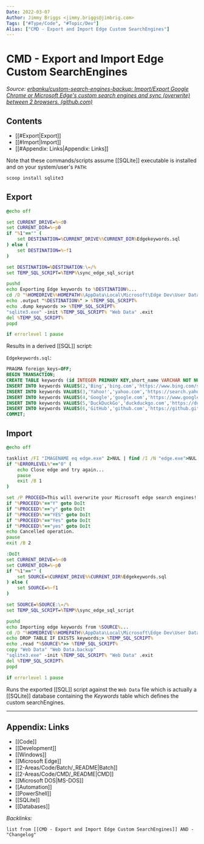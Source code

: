 ```yaml
---
Date: 2022-03-07
Author: Jimmy Briggs <jimmy.briggs@jimbrig.com>
Tags: ["#Type/Code", "#Topic/Dev"]
Alias: ["CMD - Export and Import Edge Custom SearchEngines"]
---
```


# CMD - Export and Import Edge Custom SearchEngines

*Source: [erbanku/custom-search-engines-backup: Import/Export Google Chrome or Microsoft Edge's custom search engines and sync (overwrite) between 2 browsers. (github.com)](https://github.com/erbanku/custom-search-engines-backup)*

## Contents

- [[#Export|Export]]
- [[#Import|Import]]
- [[#Appendix: Links|Appendix: Links]]


Note that these commands/scripts assume [[SQLite]] executable is installed and on your system/user's `PATH`:

```powershell
scoop install sqlite3
```

## Export

```cmd
@echo off

set CURRENT_DRIVE=%~d0
set CURRENT_DIR=%~p0
if "%1"=="" (
	set DESTINATION=%CURRENT_DRIVE%%CURRENT_DIR%Edgekeywords.sql
) else (
	set DESTINATION=%~f1
)

set DESTINATION=%DESTINATION:\=/%
set TEMP_SQL_SCRIPT=%TEMP%\sync_edge_sql_script

pushd
echo Exporting Edge keywords to %DESTINATION%...
cd /D "%HOMEDRIVE%%HOMEPATH%\AppData\Local\Microsoft\Edge Dev\User Data\Default"
echo .output "%DESTINATION%" > %TEMP_SQL_SCRIPT%
echo .dump keywords >> %TEMP_SQL_SCRIPT%
"sqlite3.exe" -init %TEMP_SQL_SCRIPT% "Web Data" .exit
del %TEMP_SQL_SCRIPT%
popd

if errorlevel 1 pause
```

Results in a derived [[SQL]] script: 

`Edgekeywords.sql`:

```sql
PRAGMA foreign_keys=OFF;
BEGIN TRANSACTION;
CREATE TABLE keywords (id INTEGER PRIMARY KEY,short_name VARCHAR NOT NULL,keyword VARCHAR NOT NULL,favicon_url VARCHAR NOT NULL,url VARCHAR NOT NULL,safe_for_autoreplace INTEGER,originating_url VARCHAR,date_created INTEGER DEFAULT 0,usage_count INTEGER DEFAULT 0,input_encodings VARCHAR,suggest_url VARCHAR,prepopulate_id INTEGER DEFAULT 0,created_by_policy INTEGER DEFAULT 0,last_modified INTEGER DEFAULT 0,sync_guid VARCHAR,alternate_urls VARCHAR,image_url VARCHAR,search_url_post_params VARCHAR,suggest_url_post_params VARCHAR,image_url_post_params VARCHAR,new_tab_url VARCHAR,last_visited INTEGER DEFAULT 0, created_from_play_api INTEGER DEFAULT 0, is_active INTEGER DEFAULT 0);
INSERT INTO keywords VALUES(2,'Bing','bing.com','https://www.bing.com/sa/simg/favicon-2x.ico','{bing:baseURL}search?q={searchTerms}&{bing:cvid}{bing:msb}{google:assistedQueryStats}',1,'',0,0,'UTF-8','{bing:baseURL}qbox?query={searchTerms}&language={language}&{bing:partner}{bing:cvid}{bing:msb}{bing:ig}{google:inputType}{google:cursorPosition}{google:pageClassification}{bing:features}{bing:flights}',1,0,0,'485bf7d3-0215-45af-87dc-538868000001','[]','{bing:baseURL}images/detail/search?iss=sbiupload&FORM=ANCMS1#enterInsights','','','imageBin={google:imageThumbnailBase64}','{bing:baseURL}chrome/newtab',13291167504584288,0,0);
INSERT INTO keywords VALUES(3,'Yahoo!','yahoo.com','https://search.yahoo.com/favicon.ico','https://search.yahoo.com/search{google:pathWildcard}?ei={inputEncoding}&fr=crmas_sfp&p={searchTerms}',1,'',0,0,'UTF-8','https://search.yahoo.com/sugg/chrome?output=fxjson&appid=crmas_sfp&command={searchTerms}',2,0,0,'485bf7d3-0215-45af-87dc-538868000002','[]','','','','','https://search.yahoo.com?fr=crmas_sfp',0,0,0);
INSERT INTO keywords VALUES(4,'Google','google.com','https://www.google.com/images/branding/product/ico/googleg_lodp.ico','{google:baseURL}search?q={searchTerms}&{google:RLZ}{google:originalQueryForSuggestion}{google:assistedQueryStats}{google:searchFieldtrialParameter}{google:iOSSearchLanguage}{google:prefetchSource}{google:searchClient}{google:sourceId}{google:contextualSearchVersion}ie={inputEncoding}',1,'',0,0,'UTF-8','{google:baseSuggestURL}search?{google:searchFieldtrialParameter}client={google:suggestClient}&gs_ri={google:suggestRid}&xssi=t&q={searchTerms}&{google:inputType}{google:omniboxFocusType}{google:cursorPosition}{google:pageClassification}{google:searchVersion}{google:sessionToken}{google:prefetchQuery}sugkey={google:suggestAPIKeyParameter}',3,0,0,'485bf7d3-0215-45af-87dc-538868000003','["{google:baseURL}#q={searchTerms}","{google:baseURL}search#q={searchTerms}","{google:baseURL}webhp#q={searchTerms}","{google:baseURL}s#q={searchTerms}","{google:baseURL}s?q={searchTerms}"]','{google:baseSearchByImageURL}upload','','','encoded_image={google:imageThumbnail},image_url={google:imageURL},sbisrc={google:imageSearchSource},original_width={google:imageOriginalWidth},original_height={google:imageOriginalHeight}','',0,0,0);
INSERT INTO keywords VALUES(5,'DuckDuckGo','duckduckgo.com','https://duckduckgo.com/favicon.ico','https://duckduckgo.com/?q={searchTerms}',1,'',0,0,'UTF-8','https://duckduckgo.com/ac/?q={searchTerms}&type=list',92,0,0,'485bf7d3-0215-45af-87dc-538868000092','[]','','','','','https://duckduckgo.com/chrome_newtab',0,0,0);
INSERT INTO keywords VALUES(6,'GitHub','github.com','https://github.githubassets.com/favicons/favicon-dark.svg','https://github.com/search?q={searchTerms}&ref=opensearch',1,'https://github.com/opensearch.xml',13290915667964706,0,'UTF-8','',0,0,13290915667964706,'469a8d26-a794-44b6-a31a-00b7b2ba45e0','[]','','','','','',13291001137827521,0,0);
COMMIT;
```

## Import

```cmd
@echo off

tasklist /FI "IMAGENAME eq edge.exe" 2>NUL | find /I /N "edge.exe">NUL
if "%ERRORLEVEL%"=="0" (
	echo Close edge and try again...
	pause
	exit /B 1
)

set /P PROCEED=This will overwrite your Microsoft edge search engines! Are you sure?  
if "%PROCEED%"=="Y" goto DoIt
if "%PROCEED%"=="y" goto DoIt
if "%PROCEED%"=="YES" goto DoIt
if "%PROCEED%"=="Yes" goto DoIt
if "%PROCEED%"=="yes" goto DoIt
echo Cancelled operation.
pause
exit /B 2

:DoIt
set CURRENT_DRIVE=%~d0
set CURRENT_DIR=%~p0
if "%1"=="" (
	set SOURCE=%CURRENT_DRIVE%%CURRENT_DIR%Edgekeywords.sql
) else (
	set SOURCE=%~f1
)

set SOURCE=%SOURCE:\=/%
set TEMP_SQL_SCRIPT=%TEMP%\sync_edge_sql_script

pushd
echo Importing edge keywords from %SOURCE%...
cd /D "%HOMEDRIVE%%HOMEPATH%\AppData\Local\Microsoft\Edge Dev\User Data\Default"
echo DROP TABLE IF EXISTS keywords;> %TEMP_SQL_SCRIPT%
echo .read "%SOURCE%">> %TEMP_SQL_SCRIPT%
copy "Web Data" "Web Data.backup"
"sqlite3.exe" -init %TEMP_SQL_SCRIPT% "Web Data" .exit
del %TEMP_SQL_SCRIPT%
popd

if errorlevel 1 pause
```

Runs the exported [[SQL]] script against the `Web Data` file which is actually a [[SQLite]] database containing the *Keywords* table which defines the custom searchEngines.


***

## Appendix: Links

- [[Code]]
- [[Development]]
- [[Windows]]
- [[Microsoft Edge]]
- [[2-Areas/Code/Batch/_README|Batch]]
- [[2-Areas/Code/CMD/_README|CMD]]
- [[Microsoft DOS|MS-DOS]]
- [[Automation]]
- [[PowerShell]]
- [[SQLite]]
- [[Databases]]

*Backlinks:*

```dataview
list from [[CMD - Export and Import Edge Custom SearchEngines]] AND -"Changelog"
```